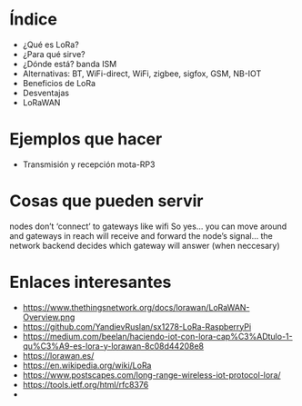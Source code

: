 # Índice
 * ¿Qué es LoRa? 
 * ¿Para qué sirve?
 * ¿Dónde está? banda ISM
 * Alternativas: BT, WiFi-direct, WiFi, zigbee, sigfox, GSM, NB-IOT
 * Beneficios de LoRa
 * Desventajas
 * LoRaWAN

# Ejemplos que hacer
 * Transmisión y recepción mota-RP3

# Cosas que pueden servir
 nodes don’t ‘connect’ to gateways like wifi
So yes… you can move around and gateways in reach will receive and forward the node’s signal… the network backend decides which gateway will answer (when neccesary)

# Enlaces interesantes
 * https://www.thethingsnetwork.org/docs/lorawan/LoRaWAN-Overview.png
 * https://github.com/YandievRuslan/sx1278-LoRa-RaspberryPi
 * https://medium.com/beelan/haciendo-iot-con-lora-cap%C3%ADtulo-1-qu%C3%A9-es-lora-y-lorawan-8c08d44208e8
 * https://lorawan.es/
 * https://en.wikipedia.org/wiki/LoRa
 * https://www.postscapes.com/long-range-wireless-iot-protocol-lora/
 * https://tools.ietf.org/html/rfc8376
 * 
